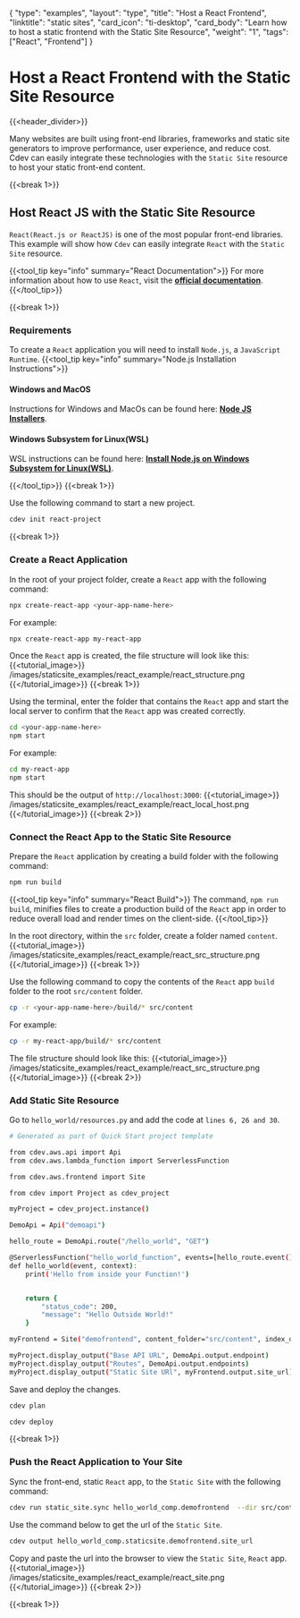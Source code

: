 {
    "type": "examples",
    "layout": "type",
    "title": "Host a React Frontend",
    "linktitle": "static sites",
    "card_icon": "ti-desktop",
    "card_body": "Learn how to host a static frontend with the Static Site Resource",
    "weight": "1",
    "tags":["React", "Frontend"]
}


# Host a React Frontend with the Static Site Resource
{{<header_divider>}}

Many websites are built using front-end libraries, frameworks and static site generators to improve performance, user experience, and reduce cost. Cdev can easily integrate these technologies with the `Static Site` resource to host your static front-end content.

{{<break 1>}}
## Host React JS with the Static Site Resource

`React(React.js or ReactJS)` is one of the most popular front-end libraries. This example will show how `Cdev` can easily integrate `React` with the `Static Site` resource. 

{{<tool_tip key="info" summary="React Documentation">}}
For more information about how to use `React`, visit the **[official documentation](https:/reactjs.org/)**. 
{{</tool_tip>}}

{{<break 1>}}

### Requirements
To create a `React` application you will need to install `Node.js`, a `JavaScript Runtime`. 
{{<tool_tip key="info" summary="Node.js Installation Instructions">}}

#### Windows and MacOS
Instructions for Windows and MacOs can be found here: **[Node JS Installers](https://nodejs.org/en/download/)**.

#### Windows Subsystem for Linux(WSL)
WSL instructions can be found here: **[Install Node.js on Windows Subsystem for Linux(WSL)](https://docs.microsoft.com/en-us/windows/dev-environment/javascript/nodejs-on-wsl)**.  

{{</tool_tip>}}
{{<break 1>}}

Use the following command to start a new project. 
```bash
cdev init react-project
```

{{<break 1>}}

### Create a React Application
In the root of your project folder, create a `React` app with the following command:
```bash
npx create-react-app <your-app-name-here>
```
For example:
```bash
npx create-react-app my-react-app
```
Once the `React` app is created, the file structure will look like this:
{{<tutorial_image>}}
/images/staticsite_examples/react_example/react_structure.png
{{</tutorial_image>}}
{{<break 1>}}

Using the terminal, enter the folder that contains the `React` app and start the local server to confirm that the `React` app was created correctly.
```bash
cd <your-app-name-here>
npm start
```
For example:
```bash
cd my-react-app
npm start
```
This should be the output of `http://localhost:3000`:
{{<tutorial_image>}}
/images/staticsite_examples/react_example/react_local_host.png
{{</tutorial_image>}}
{{<break 2>}}

### Connect the React App to the Static Site Resource
Prepare the `React` application by creating a build folder with the following command:
```bash
npm run build
```
{{<tool_tip key="info" summary="React Build">}}
The command, `npm run build`, minifies files to create a production build of the `React` app in order to reduce overall load and render times on the client-side. 
{{</tool_tip>}}

In the root directory, within the `src` folder, create a folder named `content`.
{{<tutorial_image>}}
/images/staticsite_examples/react_example/react_src_structure.png
{{</tutorial_image>}}
{{<break 1>}}

Use the following command to copy the contents of the `React` app `build` folder to the root `src/content` folder.
```bash
cp -r <your-app-name-here>/build/* src/content
```
For example:
```bash
cp -r my-react-app/build/* src/content
```
The file structure should look like this:
{{<tutorial_image>}}
/images/staticsite_examples/react_example/react_src_structure.png
{{</tutorial_image>}}
{{<break 2>}}

### Add Static Site Resource
Go to `hello_world/resources.py` and add the code at `lines 6, 26 and 30`.
```bash
# Generated as part of Quick Start project template 

from cdev.aws.api import Api
from cdev.aws.lambda_function import ServerlessFunction

from cdev.aws.frontend import Site

from cdev import Project as cdev_project

myProject = cdev_project.instance()

DemoApi = Api("demoapi")

hello_route = DemoApi.route("/hello_world", "GET")

@ServerlessFunction("hello_world_function", events=[hello_route.event()])
def hello_world(event, context):
    print('Hello from inside your Function!')


    return {
        "status_code": 200,
        "message": "Hello Outside World!"
    }

myFrontend = Site("demofrontend", content_folder="src/content", index_document='index.html')

myProject.display_output("Base API URL", DemoApi.output.endpoint)
myProject.display_output("Routes", DemoApi.output.endpoints)
myProject.display_output("Static Site URl", myFrontend.output.site_url)
```
Save and deploy the changes.
```bash
cdev plan
```

```bash
cdev deploy
```
{{<break 1>}}

### Push the React Application to Your Site
Sync the front-end, static `React` app, to the `Static Site` with the following command:
```bash
cdev run static_site.sync hello_world_comp.demofrontend  --dir src/content
```

Use the command below to get the url of the `Static Site`. 
```bash
cdev output hello_world_comp.staticsite.demofrontend.site_url
```

Copy and paste the url into the browser to view the `Static Site`, `React` app.
{{<tutorial_image>}}
/images/staticsite_examples/react_example/react_site.png
{{</tutorial_image>}}
{{<break 2>}}

{{<break 1>}}

